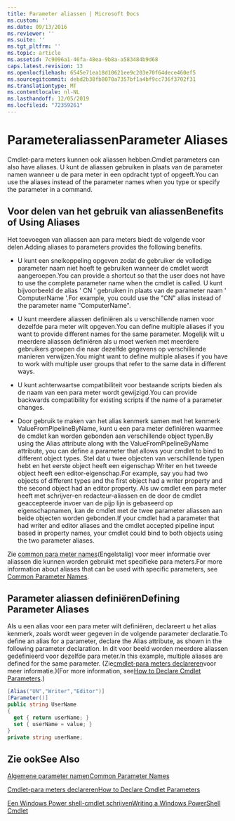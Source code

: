 ```yaml
---
title: Parameter aliassen | Microsoft Docs
ms.custom: ''
ms.date: 09/13/2016
ms.reviewer: ''
ms.suite: ''
ms.tgt_pltfrm: ''
ms.topic: article
ms.assetid: 7c9096a1-46fa-48ea-9b8a-a583484b9d68
caps.latest.revision: 13
ms.openlocfilehash: 6545e71ea18d10621ee9c203e70f64dece460ef5
ms.sourcegitcommit: debd2b38fb8070a7357bf1a4bf9cc736f3702f31
ms.translationtype: MT
ms.contentlocale: nl-NL
ms.lasthandoff: 12/05/2019
ms.locfileid: "72359261"
---
```

# <a name="parameter-aliases"></a><span data-ttu-id="f33d5-102">Parameteraliassen</span><span class="sxs-lookup"><span data-stu-id="f33d5-102">Parameter Aliases</span></span>

<span data-ttu-id="f33d5-103">Cmdlet-para meters kunnen ook aliassen hebben.</span><span class="sxs-lookup"><span data-stu-id="f33d5-103">Cmdlet parameters can also have aliases.</span></span> <span data-ttu-id="f33d5-104">U kunt de aliassen gebruiken in plaats van de parameter namen wanneer u de para meter in een opdracht typt of opgeeft.</span><span class="sxs-lookup"><span data-stu-id="f33d5-104">You can use the aliases instead of the parameter names when you type or specify the parameter in a command.</span></span>

## <a name="benefits-of-using-aliases"></a><span data-ttu-id="f33d5-105">Voor delen van het gebruik van aliassen</span><span class="sxs-lookup"><span data-stu-id="f33d5-105">Benefits of Using Aliases</span></span>

<span data-ttu-id="f33d5-106">Het toevoegen van aliassen aan para meters biedt de volgende voor delen.</span><span class="sxs-lookup"><span data-stu-id="f33d5-106">Adding aliases to parameters provides the following benefits.</span></span>

- <span data-ttu-id="f33d5-107">U kunt een snelkoppeling opgeven zodat de gebruiker de volledige parameter naam niet hoeft te gebruiken wanneer de cmdlet wordt aangeroepen.</span><span class="sxs-lookup"><span data-stu-id="f33d5-107">You can provide a shortcut so that the user does not have to use the complete parameter name when the cmdlet is called.</span></span> <span data-ttu-id="f33d5-108">U kunt bijvoorbeeld de alias ' CN ' gebruiken in plaats van de parameter naam ' ComputerName '.</span><span class="sxs-lookup"><span data-stu-id="f33d5-108">For example, you could use the "CN" alias instead of the parameter name "ComputerName".</span></span>

- <span data-ttu-id="f33d5-109">U kunt meerdere aliassen definiëren als u verschillende namen voor dezelfde para meter wilt opgeven.</span><span class="sxs-lookup"><span data-stu-id="f33d5-109">You can define multiple aliases if you want to provide different names for the same parameter.</span></span> <span data-ttu-id="f33d5-110">Mogelijk wilt u meerdere aliassen definiëren als u moet werken met meerdere gebruikers groepen die naar dezelfde gegevens op verschillende manieren verwijzen.</span><span class="sxs-lookup"><span data-stu-id="f33d5-110">You might want to define multiple aliases if you have to work with multiple user groups that refer to the same data in different ways.</span></span>

- <span data-ttu-id="f33d5-111">U kunt achterwaartse compatibiliteit voor bestaande scripts bieden als de naam van een para meter wordt gewijzigd.</span><span class="sxs-lookup"><span data-stu-id="f33d5-111">You can provide backwards compatibility for existing scripts if the name of a parameter changes.</span></span>

- <span data-ttu-id="f33d5-112">Door gebruik te maken van het alias kenmerk samen met het kenmerk ValueFromPipelineByName, kunt u een para meter definiëren waarmee de cmdlet kan worden gebonden aan verschillende object typen.</span><span class="sxs-lookup"><span data-stu-id="f33d5-112">By using the Alias attribute along with the ValueFromPipelineByName attribute, you can define a parameter that allows your cmdlet to bind to different object types.</span></span> <span data-ttu-id="f33d5-113">Stel dat u twee objecten van verschillende typen hebt en het eerste object heeft een eigenschap Writer en het tweede object heeft een editor-eigenschap.</span><span class="sxs-lookup"><span data-stu-id="f33d5-113">For example, say you had two objects of different types and the first object had a writer property and the second object had an editor property.</span></span> <span data-ttu-id="f33d5-114">Als uw cmdlet een para meter heeft met schrijver-en redacteur-aliassen en de door de cmdlet geaccepteerde invoer van de pijp lijn is gebaseerd op eigenschapnamen, kan de cmdlet met de twee parameter aliassen aan beide objecten worden gebonden.</span><span class="sxs-lookup"><span data-stu-id="f33d5-114">If your cmdlet had a parameter that had writer and editor aliases and the cmdlet accepted pipeline input based in property names, your cmdlet could bind to both objects using the two parameter aliases.</span></span>

<span data-ttu-id="f33d5-115">Zie [common para meter names](./common-parameter-names.md)(Engelstalig) voor meer informatie over aliassen die kunnen worden gebruikt met specifieke para meters.</span><span class="sxs-lookup"><span data-stu-id="f33d5-115">For more information about aliases that can be used with specific parameters, see [Common Parameter Names](./common-parameter-names.md).</span></span>

## <a name="defining-parameter-aliases"></a><span data-ttu-id="f33d5-116">Parameter aliassen definiëren</span><span class="sxs-lookup"><span data-stu-id="f33d5-116">Defining Parameter Aliases</span></span>

<span data-ttu-id="f33d5-117">Als u een alias voor een para meter wilt definiëren, declareert u het alias kenmerk, zoals wordt weer gegeven in de volgende parameter declaratie.</span><span class="sxs-lookup"><span data-stu-id="f33d5-117">To define an alias for a parameter, declare the Alias attribute, as shown in the following parameter declaration.</span></span> <span data-ttu-id="f33d5-118">In dit voor beeld worden meerdere aliassen gedefinieerd voor dezelfde para meter.</span><span class="sxs-lookup"><span data-stu-id="f33d5-118">In this example, multiple aliases are defined for the same parameter.</span></span> <span data-ttu-id="f33d5-119">(Zie[cmdlet-para meters declareren](./how-to-declare-cmdlet-parameters.md)voor meer informatie.)</span><span class="sxs-lookup"><span data-stu-id="f33d5-119">(For more information, see[How to Declare Cmdlet Parameters](./how-to-declare-cmdlet-parameters.md).)</span></span>

```csharp
[Alias("UN","Writer","Editor")]
[Parameter()]
public string UserName
{
  get { return userName; }
  set { userName = value; }
}
private string userName;
```

## <a name="see-also"></a><span data-ttu-id="f33d5-120">Zie ook</span><span class="sxs-lookup"><span data-stu-id="f33d5-120">See Also</span></span>

[<span data-ttu-id="f33d5-121">Algemene parameter namen</span><span class="sxs-lookup"><span data-stu-id="f33d5-121">Common Parameter Names</span></span>](./common-parameter-names.md)

[<span data-ttu-id="f33d5-122">Cmdlet-para meters declareren</span><span class="sxs-lookup"><span data-stu-id="f33d5-122">How to Declare Cmdlet Parameters</span></span>](./how-to-declare-cmdlet-parameters.md)

[<span data-ttu-id="f33d5-123">Een Windows Power shell-cmdlet schrijven</span><span class="sxs-lookup"><span data-stu-id="f33d5-123">Writing a Windows PowerShell Cmdlet</span></span>](./writing-a-windows-powershell-cmdlet.md)
